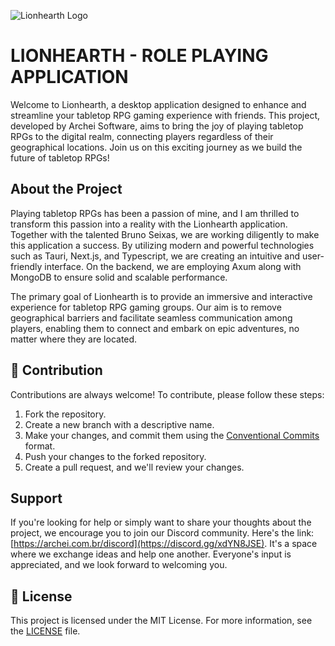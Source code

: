 ![Lionhearth Logo](client/public/assets/images/lionhearthMin.png)
# LIONHEARTH - ROLE PLAYING APPLICATION
Welcome to Lionhearth, a desktop application designed to enhance and streamline your tabletop RPG gaming experience with friends. 
This project, developed by Archei Software, aims to bring the joy of playing tabletop RPGs to the digital realm, connecting players regardless of their geographical locations.
Join us on this exciting journey as we build the future of tabletop RPGs!

## About the Project
Playing tabletop RPGs has been a passion of mine, and I am thrilled to transform this passion into a reality with the Lionhearth application.
Together with the talented Bruno Seixas, we are working diligently to make this application a success.
By utilizing modern and powerful technologies such as Tauri, Next.js, and Typescript, we are creating an intuitive and user-friendly interface.
On the backend, we are employing Axum along with MongoDB to ensure solid and scalable performance.

The primary goal of Lionhearth is to provide an immersive and interactive experience for tabletop RPG gaming groups.
Our aim is to remove geographical barriers and facilitate seamless communication among players, enabling them to connect and embark on epic adventures, no matter where they are located.

## 🤝 Contribution

Contributions are always welcome! To contribute, please follow these steps:

1. Fork the repository.
2. Create a new branch with a descriptive name.
3. Make your changes, and commit them using the [Conventional Commits](https://www.conventionalcommits.org/) format.
4. Push your changes to the forked repository.
5. Create a pull request, and we'll review your changes.

## Support

If you're looking for help or simply want to share your thoughts about the project, we encourage you to join our Discord community. Here's the link: [https://archei.com.br/discord](https://discord.gg/xdYN8JSE). It's a space where we exchange ideas and help one another. Everyone's input is appreciated, and we look forward to welcoming you.

## 📜 License

This project is licensed under the MIT License. For more information, see the [LICENSE](./LICENSE) file.
